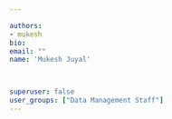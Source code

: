```yaml
---

authors:
- mukesh
bio: 
email: ""
name: 'Mukesh Juyal'



superuser: false
user_groups: ["Data Management Staff"]
---
```



